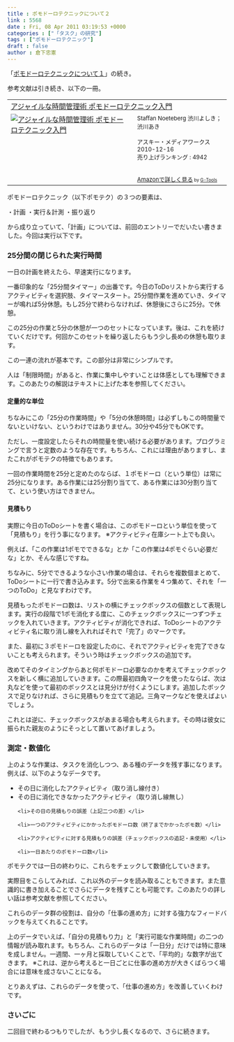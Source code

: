 ```yaml
---
title : ポモドーロテクニックについて２
link : 5568
date : Fri, 08 Apr 2011 03:19:53 +0000
categories : ["「タスク」の研究"]
tags : ["ポモドーロテクニック"]
draft : false
author : 倉下忠憲
---
```


「<a href="https://rashita.net/blog/">ポモドーロテクニックについて１</a>」の続き。

参考文献は引き続き、以下の一冊。

<table  border="0" cellpadding="5"><tr><td colspan="2"><a href="http://www.amazon.co.jp/%E3%82%A2%E3%82%B8%E3%83%A3%E3%82%A4%E3%83%AB%E3%81%AA%E6%99%82%E9%96%93%E7%AE%A1%E7%90%86%E8%A1%93-%E3%83%9D%E3%83%A2%E3%83%89%E3%83%BC%E3%83%AD%E3%83%86%E3%82%AF%E3%83%8B%E3%83%83%E3%82%AF%E5%85%A5%E9%96%80-Staffan-Noeteberg/dp/4048689525%3FSubscriptionId%3D15SMZCTB9V8NGR2TW082%26tag%3Drashita1000-22%26linkCode%3Dxm2%26camp%3D2025%26creative%3D165953%26creativeASIN%3D4048689525" target="_top">アジャイルな時間管理術 ポモドーロテクニック入門</a><img src="http://www.assoc-amazon.jp/e/ir?t=rashita1000-22&l=ur2&o=9" width="1" height="1" style="border: none;" alt="" /></td></tr><tr><td valign="top"><a href="http://www.amazon.co.jp/%E3%82%A2%E3%82%B8%E3%83%A3%E3%82%A4%E3%83%AB%E3%81%AA%E6%99%82%E9%96%93%E7%AE%A1%E7%90%86%E8%A1%93-%E3%83%9D%E3%83%A2%E3%83%89%E3%83%BC%E3%83%AD%E3%83%86%E3%82%AF%E3%83%8B%E3%83%83%E3%82%AF%E5%85%A5%E9%96%80-Staffan-Noeteberg/dp/4048689525%3FSubscriptionId%3D15SMZCTB9V8NGR2TW082%26tag%3Drashita1000-22%26linkCode%3Dxm2%26camp%3D2025%26creative%3D165953%26creativeASIN%3D4048689525" target="_top"><img src="http://ecx.images-amazon.com/images/I/51ByQvQe1%2BL._SL160_.jpg" border="0" alt="アジャイルな時間管理術 ポモドーロテクニック入門" /></a></td><td valign="top"><font size="-1">Staffan Noeteberg 渋川よしき； 渋川あき <br /><br />アスキー・メディアワークス  2010-12-16<br />売り上げランキング : 4942<br /><br /><br /><a href="http://www.amazon.co.jp/%E3%82%A2%E3%82%B8%E3%83%A3%E3%82%A4%E3%83%AB%E3%81%AA%E6%99%82%E9%96%93%E7%AE%A1%E7%90%86%E8%A1%93-%E3%83%9D%E3%83%A2%E3%83%89%E3%83%BC%E3%83%AD%E3%83%86%E3%82%AF%E3%83%8B%E3%83%83%E3%82%AF%E5%85%A5%E9%96%80-Staffan-Noeteberg/dp/4048689525%3FSubscriptionId%3D15SMZCTB9V8NGR2TW082%26tag%3Drashita1000-22%26linkCode%3Dxm2%26camp%3D2025%26creative%3D165953%26creativeASIN%3D4048689525" target="_top">Amazonで詳しく見る</a></font><font size="-2"> by <a href="http://www.goodpic.com/mt/aws/index.html" >G-Tools</a></font></td></tr></table>

ポモドーロテクニック（以下ポモテク）の３つの要素は、

・計画
・実行＆計測
・振り返り

から成り立っていて、「計画」については、前回のエントリーでだいたい書きました。今回は実行以下です。

<h3>25分間の閉じられた実行時間</h3>
一日の計画を終えたら、早速実行になります。

一番印象的な「25分間タイマー」の出番です。今日のToDoリストから実行するアクティビティを選択肢、タイマースタート。25分間作業を進めていき、タイマーが鳴れば5分休憩。もし25分で終わらなければ、休憩後にさらに25分。で休憩。

この25分の作業と5分の休憩が一つのセットになっています。後は、これを続けていくだけです。何回かこのセットを繰り返したらもう少し長めの休憩も取ります。

この一連の流れが基本です。この部分は非常にシンプルです。

人は「制限時間」があると、作業に集中しやすいことは体感としても理解できます。このあたりの解説はテキストに上げた本を参照してください。

<h4>定量的な単位</h4>
ちなみにこの「25分の作業時間」や「5分の休憩時間」は必ずしもこの時間量でないといけない、というわけではありません。30分や45分でもOKです。

ただし、一度設定したらそれの時間量を使い続ける必要があります。プログラミングで言うと定数のような存在です。もちろん、これには理由がありますし、またこれがポモテクの特徴でもあります。

一回の作業時間を25分と定めたのならば、１ポモドーロ（という単位）は常に25分になります。ある作業には25分割り当てて、ある作業には30分割り当てて、という使い方はできません。

<h4>見積もり</h4>
実際に今日のToDoシートを書く場合は、このポモドーロという単位を使って「見積もり」を行う事になります。
※アクティビティ在庫シート上でも良い。

例えば、「この作業は1ポモでできるな」とか「この作業は4ポモぐらい必要だな」とか、そんな感じですね。

ちなみに、5分でできるような小さい作業の場合は、それらを複数個まとめて、ToDoシートに一行で書き込みます。5分で出来る作業を４つ集めて、それを「一つのToDo」と見なすわけです。

見積もったポモドーロ数は、リストの横にチェックボックスの個数として表現します。実行の段階で1ポモ消化する度に、このチェックボックスに一つずつチェックを入れていきます。アクティビティが消化できれば、ToDoシートのアクティビティ名に取り消し線を入れればそれで「完了」のマークです。

また、最初に３ポモドーロを設定したのに、それでアクティビティを完了できないことも考えられます。そういう時はチェックボックスの追加です。

改めてそのタイミングからあと何ポモドーロ必要なのかを考えてチェックボックスを新しく横に追加していきます。この際最初四角マークを使ったならば、次は丸などを使って最初のボックスとは見分けが付くようにします。追加したボックスで足りなければ、さらに見積もりを立てて追記。三角マークなどを使えばよいでしょう。

これとは逆に、チェックボックスがあまる場合も考えられます。その時は彼女に振られた親友のようにそっとして置いてあげましょう。

<h3>測定・数値化</h3>
上のような作業は、タスクを消化しつつ、ある種のデータを残す事になります。例えば、以下のようなデータです。

<ul>
	<li>その日に消化したアクティビティ（取り消し線付き）</li>
	<li>その日に消化できなかったアクティビティ（取り消し線無し）</li>

	<li>その日の見積もりの誤差（上記二つの差）</li>

	<li>一つのアクティビティにかかったポモドーロ数（終了までかかったポモ数）</li>

	<li>アクティビティに対する見積もりの誤差（チェックボックスの追記・未使用）</li>

	<li>一日あたりのポモドーロ数</li>
</ul>



ポモテクでは一日の終わりに、これらをチェックして数値化していきます。

実際目をこらしてみれば、これ以外のデータを読み取ることもできます。また意識的に書き加えることでさらにデータを残すことも可能です。このあたりの詳しい話は参考文献を参照してください。

これらのデータ群の役割は、自分の「仕事の進め方」に対する強力なフィードバックを与えてくれることです。

上のデータでいえば、「自分の見積もり力」と「実行可能な作業時間」の二つの情報が読み取れます。もちろん、これらのデータは「一日分」だけでは特に意味を成しません。一週間、一ヶ月と採取していくことで、「平均的」な数字が出てきます。
※これは、逆から考えると一日ごとに仕事の進め方が大きくばらつく場合には意味を成さないことになる。

とりあえずは、これらのデータを使って、「仕事の進め方」を改善していくわけです。

<h3>さいごに</h3>
二回目で終わるつもりでしたが、もう少し長くなるので、さらに続きます。